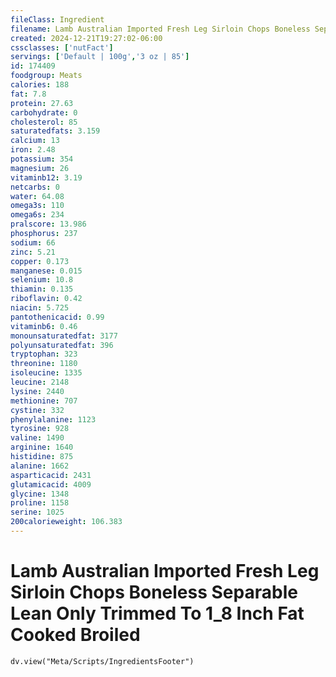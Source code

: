 ```yaml
---
fileClass: Ingredient
filename: Lamb Australian Imported Fresh Leg Sirloin Chops Boneless Separable Lean Only Trimmed To 1_8 Inch Fat Cooked Broiled
created: 2024-12-21T19:27:02-06:00
cssclasses: ['nutFact']
servings: ['Default | 100g','3 oz | 85']
id: 174409
foodgroup: Meats
calories: 188
fat: 7.8
protein: 27.63
carbohydrate: 0
cholesterol: 85
saturatedfats: 3.159
calcium: 13
iron: 2.48
potassium: 354
magnesium: 26
vitaminb12: 3.19
netcarbs: 0
water: 64.08
omega3s: 110
omega6s: 234
pralscore: 13.986
phosphorus: 237
sodium: 66
zinc: 5.21
copper: 0.173
manganese: 0.015
selenium: 10.8
thiamin: 0.135
riboflavin: 0.42
niacin: 5.725
pantothenicacid: 0.99
vitaminb6: 0.46
monounsaturatedfat: 3177
polyunsaturatedfat: 396
tryptophan: 323
threonine: 1180
isoleucine: 1335
leucine: 2148
lysine: 2440
methionine: 707
cystine: 332
phenylalanine: 1123
tyrosine: 928
valine: 1490
arginine: 1640
histidine: 875
alanine: 1662
asparticacid: 2431
glutamicacid: 4009
glycine: 1348
proline: 1158
serine: 1025
200calorieweight: 106.383
---
```


# Lamb Australian Imported Fresh Leg Sirloin Chops Boneless Separable Lean Only Trimmed To 1_8 Inch Fat Cooked Broiled

```dataviewjs
dv.view("Meta/Scripts/IngredientsFooter")
```